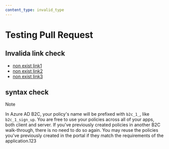 ```yaml
---
content_type: invalid_type
---
```


# Testing Pull Request

## Invalida link check
- [non exist link1](../nonexisted1.md)
- [non exist link2](../nonexisted2.md)
- [non exist link3](../nonexisted3.md)

## syntax check
> [!NOTE]
> In Azure AD B2C, your policy's name will be prefixed with `b2c_1_`, like `b2c_1_sign_up`. You are free to use your policies across all of your apps, both client and server.  If you've previously created policies in another B2C walk-through, there is no need to do so again. You may reuse the policies you've previously created in the portal if they match the requirements of the application.123